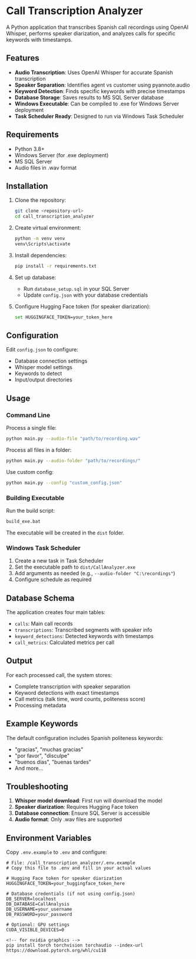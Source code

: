 # Call Transcription Analyzer

A Python application that transcribes Spanish call recordings using OpenAI Whisper, performs speaker diarization, and analyzes calls for specific keywords with timestamps.

## Features

- **Audio Transcription**: Uses OpenAI Whisper for accurate Spanish transcription
- **Speaker Separation**: Identifies agent vs customer using pyannote.audio
- **Keyword Detection**: Finds specific keywords with precise timestamps
- **Database Storage**: Saves results to MS SQL Server database
- **Windows Executable**: Can be compiled to .exe for Windows Server deployment
- **Task Scheduler Ready**: Designed to run via Windows Task Scheduler

## Requirements

- Python 3.8+
- Windows Server (for .exe deployment)
- MS SQL Server
- Audio files in .wav format

## Installation

1. Clone the repository:
   ```bash
   git clone <repository-url>
   cd call_transcription_analyzer
   ```

2. Create virtual environment:
   ```bash
   python -m venv venv
   venv\Scripts\activate
   ```

3. Install dependencies:
   ```bash
   pip install -r requirements.txt
   ```

4. Set up database:
   - Run `database_setup.sql` in your SQL Server
   - Update `config.json` with your database credentials

5. Configure Hugging Face token (for speaker diarization):
   ```bash
   set HUGGINGFACE_TOKEN=your_token_here
   ```

## Configuration

Edit `config.json` to configure:
- Database connection settings
- Whisper model settings
- Keywords to detect
- Input/output directories

## Usage

### Command Line

Process a single file:
```bash
python main.py --audio-file "path/to/recording.wav"
```

Process all files in a folder:
```bash
python main.py --audio-folder "path/to/recordings/"
```

Use custom config:
```bash
python main.py --config "custom_config.json"
```

### Building Executable

Run the build script:
```bash
build_exe.bat
```

The executable will be created in the `dist` folder.

### Windows Task Scheduler

1. Create a new task in Task Scheduler
2. Set the executable path to `dist/CallAnalyzer.exe`
3. Add arguments as needed (e.g., `--audio-folder "C:\recordings"`)
4. Configure schedule as required

## Database Schema

The application creates four main tables:
- `calls`: Main call records
- `transcriptions`: Transcribed segments with speaker info
- `keyword_detections`: Detected keywords with timestamps
- `call_metrics`: Calculated metrics per call

## Output

For each processed call, the system stores:
- Complete transcription with speaker separation
- Keyword detections with exact timestamps
- Call metrics (talk time, word counts, politeness score)
- Processing metadata

## Example Keywords

The default configuration includes Spanish politeness keywords:
- "gracias", "muchas gracias"
- "por favor", "disculpe"
- "buenos días", "buenas tardes"
- And more...

## Troubleshooting

1. **Whisper model download**: First run will download the model
2. **Speaker diarization**: Requires Hugging Face token
3. **Database connection**: Ensure SQL Server is accessible
4. **Audio format**: Only .wav files are supported

## Environment Variables

Copy `.env.example` to `.env` and configure:

```env
# File: /call_transcription_analyzer/.env.example
# Copy this file to .env and fill in your actual values

# Hugging Face token for speaker diarization
HUGGINGFACE_TOKEN=your_huggingface_token_here

# Database credentials (if not using config.json)
DB_SERVER=localhost
DB_DATABASE=CallAnalysis
DB_USERNAME=your_username
DB_PASSWORD=your_password

# Optional: GPU settings
CUDA_VISIBLE_DEVICES=0

<!-- for nvidia graphics -->
pip install torch torchvision torchaudio --index-url https://download.pytorch.org/whl/cu118
```

<!-- TODO track transcribed files so you dont transcribe them again
save transcriptions to db
run as script on windows or linux
let whisper transcribe to audio language
clear chunks after transcription job completes
 -->